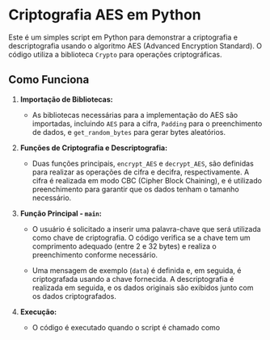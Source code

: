 
# Criptografia AES em Python

Este é um simples script em Python para demonstrar a criptografia e descriptografia usando o algoritmo AES (Advanced Encryption Standard). O código utiliza a biblioteca `Crypto` para operações criptográficas.

## Como Funciona

1. **Importação de Bibliotecas:**
   - As bibliotecas necessárias para a implementação do AES são importadas, incluindo `AES` para a cifra, `Padding` para o preenchimento de dados, e `get_random_bytes` para gerar bytes aleatórios.

2. **Funções de Criptografia e Descriptografia:**
   - Duas funções principais, `encrypt_AES` e `decrypt_AES`, são definidas para realizar as operações de cifra e decifra, respectivamente. A cifra é realizada em modo CBC (Cipher Block Chaining), e é utilizado preenchimento para garantir que os dados tenham o tamanho necessário.

3. **Função Principal - `main`:**
   - O usuário é solicitado a inserir uma palavra-chave que será utilizada como chave de criptografia. O código verifica se a chave tem um comprimento adequado (entre 2 e 32 bytes) e realiza o preenchimento conforme necessário.

   - Uma mensagem de exemplo (`data`) é definida e, em seguida, é criptografada usando a chave fornecida. A descriptografia é realizada em seguida, e os dados originais são exibidos junto com os dados criptografados.

4. **Execução:**
   - O código é executado quando o script é chamado como
